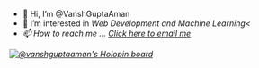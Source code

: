 - 👋 Hi, I’m @VanshGuptaAman
- 👀 I’m interested in <i>Web Development and Machine Learning<
- 📫 How to reach me ...
<a href="mailto:vanshgupta1608@hotmail.com">Click here to email me</a>

<!---
VanshGuptaAman/VanshGuptaAman is a ✨ special ✨ repository because its `README.md` (this file) appears on your GitHub profile.
You can click the Preview link to take a look at your changes.
--->

[![@vanshguptaaman's Holopin board](https://holopin.me/vanshguptaaman)](https://holopin.io/@vanshguptaaman)
